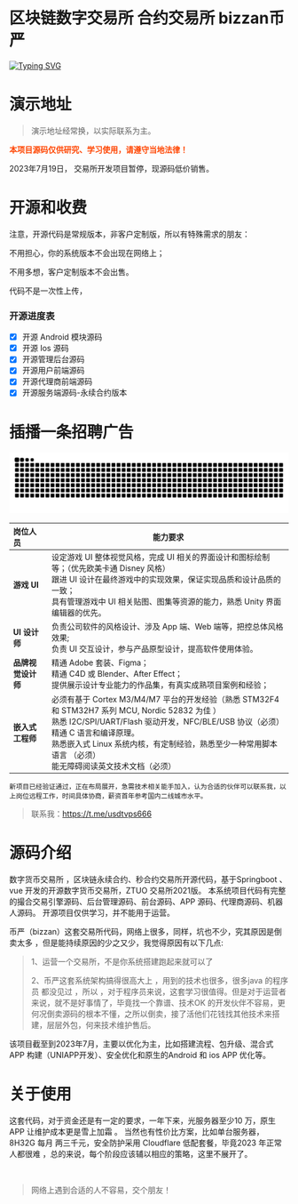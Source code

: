 # 区块链数字交易所 合约交易所 bizzan币严

[![Typing SVG](https://readme-typing-svg.herokuapp.com?font=Fira+Code&weight=200&size=16&pause=1000&width=502&lines=Hey%EF%BC%8CI+am+%E5%98%89%E7%A6%BE%E6%9C%9B%E5%B2%97+My+Telegram+is+%40usdtvps666)](https://git.io/typing-svg)



# 演示地址

> 演示地址经常换，以实际联系为主。

**<font color=OrangeRed>本项目源码仅供研究、学习使用，请遵守当地法律！</font>**

2023年7月19日， 交易所开发项目暂停，现源码低价销售。

# 开源和收费

注意，开源代码是常规版本，非客户定制版，所以有特殊需求的朋友：

不用担心，你的系统版本不会出现在网络上；

不用多想，客户定制版本不会出售。

代码不是一次性上传，

### 开源进度表

- [x] 开源 Android 模块源码
- [x] 开源 Ios 源码
- [x] 开源管理后台源码
- [x] 开源用户前端源码
- [x] 开源代理商前端源码
- [x] 开源服务端源码-永续合约版本

# 插播一条招聘广告

![find YOU](https://raw.githubusercontent.com/BEPb/BEPb/output/github-contribution-grid-snake.svg)

| 岗位人员           | 能力要求                                                     |
| :----------------- | ------------------------------------------------------------ |
| **游戏 UI**        | 设定游戏 UI 整体视觉风格，完成 UI 相关的界面设计和图标绘制等；（优先欧美卡通 Disney 风格）<br/>跟进 UI 设计在最终游戏中的实现效果，保证实现品质和设计品质的一致；<br/>具有管理游戏中 UI 相关贴图、图集等资源的能力，熟悉 Unity 界面编辑器的优先。 |
| **UI 设计师**      | 负责公司软件的风格设计、涉及 App 端、Web 端等，把控总体风格效果;<br/>负责 UI 交互设计，参与产品原型设计，提高软件使用体验。 |
| **品牌视觉设计师** | 精通 Adobe 套装、Figma；<br/>精通 C4D 或 Blender、After Effect；<br/>提供展示设计专业能力的作品集，有真实成熟项目案例和经验； |
| **嵌入式工程师**   | 必须有基于 Cortex M3/M4/M7 平台的开发经验（熟悉 STM32F4 和 STM32H7 系列 MCU, Nordic 52832 为佳 ）<br/>熟悉 I2C/SPI/UART/Flash 驱动开发，NFC/BLE/USB 协议（必须）<br/>精通 C 语言和编译原理。<br/>熟悉嵌入式 Linux 系统内核，有定制经验，熟悉至少一种常用脚本语言 （必须）<br/>能无障碍阅读英文技术文档（必须） |

`新项目已经验证通过，正在布局展开，急需技术相关能手加入，认为合适的伙伴可以联系我，以上岗位远程工作，时间具体协商，薪资首年参考国内二线城市水平。`

> 联系我：https://t.me/usdtvps666

# 源码介绍
数字货币交易所 ，区块链永续合约、秒合约交易所开源代码，基于Springboot 、vue 开发的开源数字货币交易所，ZTUO 交易所2021版。
本系统项目代码有完整的撮合交易引擎源码、后台管理源码、前台源码、APP 源码、代理商源码、机器人源码。
开源项目仅供学习，并不能用于运营。

币严（bizzan）这套交易所代码，网络上很多，同样，坑也不少，究其原因是倒卖太多 ，但是能持续原因的少之又少，我觉得原因有以下几点:

> 1、运营一个交易所，不是你系统搭建跑起来就可以了
> 
> 2、币严这套系统架构搞得很高大上 ，用到的技术也很多，很多java 的程序员 都没见过 ，所以 ，对于程序员来说，这套学习很值得。但是对于运营者来说，就不是好事情了，毕竟找一个靠谱、技术OK 的开发伙伴不容易，更何况倒卖源码的根本不懂，之所以倒卖，接了活他们花钱找其他技术来搭建，层层外包，何来技术维护售后。

该项目截至到2023年7月，主要以优化为主，比如搭建流程、包升级、混合式APP 构建（UNIAPP开发）、安全优化和原生的Android 和 ios APP 优化等。

# 关于使用

这套代码，对于资金还是有一定的要求，一年下来，光服务器至少10 万，原生 APP 让维护成本更是雪上加霜 。
当然也有性价比方案，比如单台服务器，8H32G 每月 两三千元，安全防护采用 Cloudflare 低配套餐，毕竟2023 年正常人都很难 ，总的来说，每个阶段应该辅以相应的策略，这里不展开了。

<br>

> 网络上遇到合适的人不容易，交个朋友！


